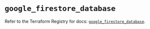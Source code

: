 # `google_firestore_database`

Refer to the Terraform Registry for docs: [`google_firestore_database`](https://registry.terraform.io/providers/hashicorp/google-beta/6.27.0/docs/resources/google_firestore_database).
